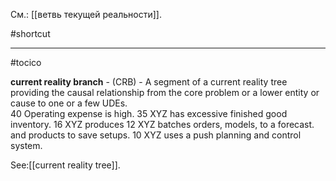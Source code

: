 См.: [[ветвь текущей реальности]].

#shortcut




<hr/>

#tocico

<b>current reality branch</b> -  (CRB) - A segment of a current reality tree providing the causal relationship  from the core problem or a lower entity or cause to one or a few UDEs.   
40 Operating 
expense is high. 
35 XYZ has excessive 
finished good inventory.
16 XYZ produces 
12 XYZ batches orders, models, 
to a forecast.
and products to save setups.
10 XYZ uses a push planning 
and control system.
  
 
 



See:[[current reality tree]].
